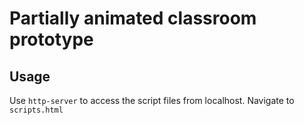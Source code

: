 # Partially animated classroom prototype

## Usage

Use `http-server` to access the script files from localhost. Navigate to `scripts.html`